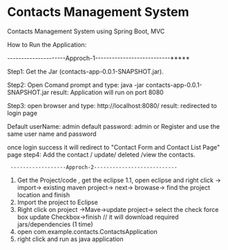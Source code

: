 # Contacts Management System
Contacts Management System using Spring Boot, MVC






How to Run the Application:


   ---------------------Approch-1---------------------------*****

Step1: Get the Jar (contacts-app-0.0.1-SNAPSHOT.jar).

Step2: Open Comand prompt and type:  java -jar contacts-app-0.0.1-SNAPSHOT.jar
result: Application will run on port 8080

Step3:
open browser and type: http://localhost:8080/
result: redirected to login page

Default userName: admin
default password: admin   or Register and use the same user name and password


once login success it will redirect to "Contact Form and Contact List Page" page
step4:
Add the contact / update/ deleted /view the contacts.



     ------------------Approch-2---------------------------

1. Get the Project/code , get the eclipse
1.1, open eclipse and right click -> import-> existing maven project-> next-> browase-> find the project location and finish
2. Import the project to Eclipse
3. Right click on project ->Mave->update project-> select the check force box update Checkbox->finish   // it will download required jars/dependencies  (1 time)
4. open com.example.contacts.ContactsApplication
5. right click and run as java application


